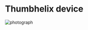 
# Thumbhelix device

![photograph](https://raw.githubusercontent.com/yskoht/thumbhelix_device/images/thumbhelix.jpg)

